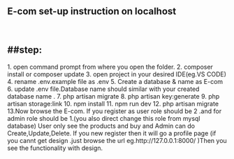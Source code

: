 <h2>E-com set-up instruction on localhost</h2>
<br>
<h2>##step:</h2>
1. open command prompt from where you open the folder.
2. composer install or composer update
3. open project in your desired IDE(eg.VS CODE)
4. rename .env.example file as .env
5. Create a database & name as E-com
6. update .env file.Database name should similar with your created database name .
7. php artisan migrate
8. php artisan key:generate
9. php artisan storage:link
10. npm install
11. npm run dev
12. php artisan migrate
13.Now browse the E-com. If you register as user role should be 2 .and for admin role should be 1.(you also direct change this role  from mysql database)
User only see the products and buy and Admin can do Create,Update,Delete.
If you new register then it will go a profile page (if you cannt get design .just browse the url eg.http://127.0.0.1:8000/ )Then you see the functionality with design.
